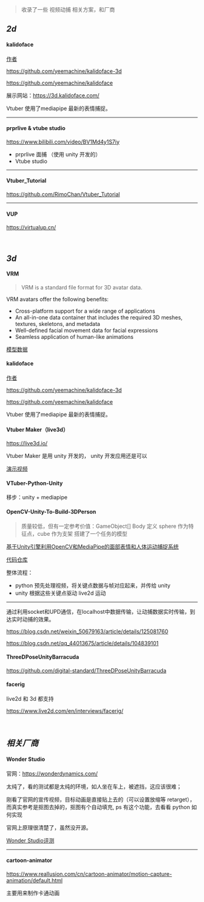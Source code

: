 
> 收录了一些 视频动捕 相关方案，和厂商

## _2d_

#### kalidoface

[作者](https://twitter.com/yeemachine)

https://github.com/yeemachine/kalidoface-3d

https://github.com/yeemachine/kalidoface


展示网站：https://3d.kalidoface.com/

Vtuber 使用了mediapipe 最新的表情捕捉。

-------------

#### prprlive & vtube studio

https://www.bilibili.com/video/BV1Md4y1S7iy
- prprlive 面捕 （使用 unity 开发的）
- Vtube studio

---------

#### Vtuber_Tutorial

https://github.com/RimoChan/Vtuber_Tutorial


--------


#### VUP

https://virtualup.cn/


</br>

## _3d_

#### VRM

> VRM is a standard file format for 3D avatar data. 


VRM avatars offer the following benefits:
- Cross-platform support for a wide range of applications
- An all-in-one data container that includes the required 3D meshes, textures, skeletons, and metadata
- Well-defined facial movement data for facial expressions
- Seamless application of human-like animations


[模型数据](https://sketchfab.com/tags/vrm)


#### kalidoface

[作者](https://twitter.com/yeemachine)

https://github.com/yeemachine/kalidoface-3d

https://github.com/yeemachine/kalidoface

Vtuber 使用了mediapipe 最新的表情捕捉。





#### Vtuber Maker（live3d）

https://live3d.io/

Vtuber Maker 是用 unity 开发的， unity 开发应用还是可以


[演示视频](https://www.bilibili.com/video/BV11h411v7gU/)





#### VTuber-Python-Unity

移步：unity + mediapipe


#### OpenCV-Unity-To-Build-3DPerson

> 质量较低，但有一定参考价值：GameObject[] Body 定义 sphere 作为特征点，cube 作为支架 搭建了一个任务的模型

[基于Unity引擎利用OpenCV和MediaPipe的面部表情和人体运动捕捉系统](https://blog.csdn.net/weixin_50679163/article/details/126495940)

[代码仓库](https://github.com/BIGBOSS-dedsec/OpenCV-Unity-To-Build-3DPerson)


整体流程：
- python 预先处理视频，将关键点数据与帧对应起来，并传给 unity
- unity 根据这些关键点驱动 live2d 运动 

----------------

通过利用socket和UPD通信，在localhost中数据传输，让动捕数据实时传输，到达实时动捕的效果。

https://blog.csdn.net/weixin_50679163/article/details/125081760

https://blog.csdn.net/qq_44013675/article/details/104839101



#### ThreeDPoseUnityBarracuda

https://github.com/digital-standard/ThreeDPoseUnityBarracuda


#### facerig

live2d 和 3d 都支持

https://www.live2d.com/en/interviews/facerig/


</br>

## _相关厂商_

#### Wonder Studio

官网：https://wonderdynamics.com/


太纯了，看的测试都是太纯的环境，如人坐在车上，被遮挡，这应该很难；

刚看了官网的宣传视频，目标动画是直接贴上去的（可以设置放缩等 retarget），而真实参考是抠图去掉的，抠图有个自动填充, ps 有这个功能，去看看 python 如何实现

官网上原理很清楚了，虽然没开源。

[Wonder Studio评测](https://zhuanlan.zhihu.com/p/634596095)


-----------------



#### cartoon-animator

https://www.reallusion.com/cn/cartoon-animator/motion-capture-animation/default.html

主要用来制作卡通动画

